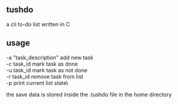 ## tushdo
a cli to-do list written in C

## usage
-a "task_description"    add new task\
-c task_id               mark task as done\
-u task_id               mark task as not done\
-r task_id               remove task from list\
-p                       print current list state\

the save data is stored inside the .tushdo file in the home directory
